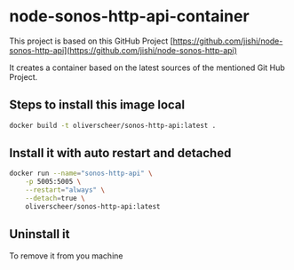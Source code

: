 # node-sonos-http-api-container

This project is based on this GitHub Project [https://github.com/jishi/node-sonos-http-api](https://github.com/jishi/node-sonos-http-api)

It creates a container based on the latest sources of the mentioned Git Hub Project.

## Steps to install this image local

``` bash
docker build -t oliverscheer/sonos-http-api:latest .
```

## Install it with auto restart and detached

``` bash
docker run --name="sonos-http-api" \
    -p 5005:5005 \
    --restart="always" \
    --detach=true \
    oliverscheer/sonos-http-api:latest
```

## Uninstall it

To remove it from you machine

``` bash

```
